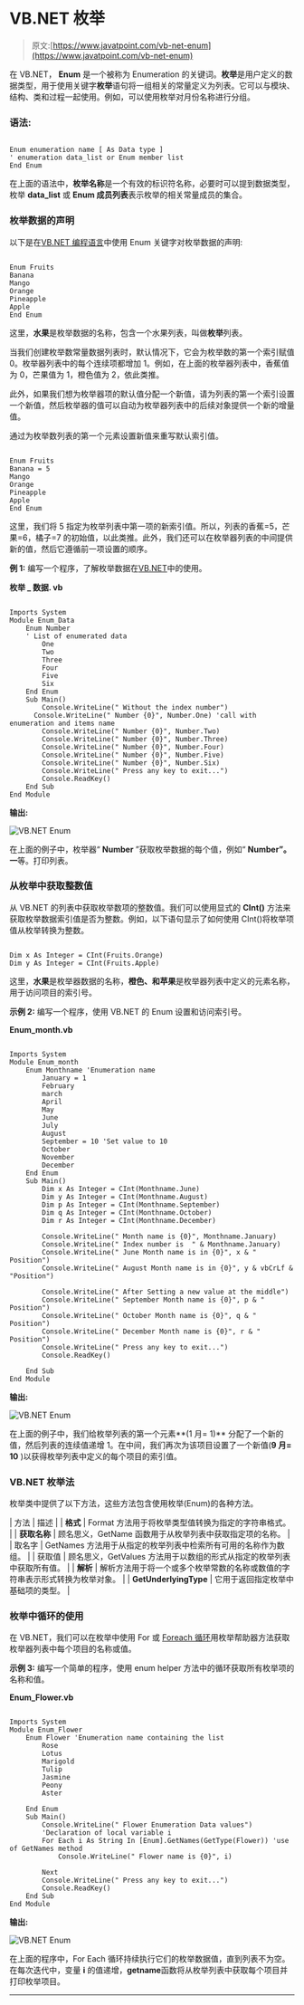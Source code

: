 # VB.NET 枚举

> 原文:[https://www.javatpoint.com/vb-net-enum](https://www.javatpoint.com/vb-net-enum)

在 VB.NET， **Enum** 是一个被称为 Enumeration 的关键词。**枚举**是用户定义的数据类型，用于使用关键字**枚举**语句将一组相关的常量定义为列表。它可以与模块、结构、类和过程一起使用。例如，可以使用枚举对月份名称进行分组。

### 语法:

```

Enum enumeration name [ As Data type ]
' enumeration data_list or Enum member list
End Enum 

```

在上面的语法中，**枚举名称**是一个有效的标识符名称，必要时可以提到数据类型，枚举 **data_list** 或 **Enum 成员列表**表示枚举的相关常量成员的集合。

### 枚举数据的声明

以下是在[VB.NET 编程语言](https://www.javatpoint.com/vb-net)中使用 Enum 关键字对枚举数据的声明:

```

Enum Fruits
Banana
Mango
Orange
Pineapple
Apple
End Enum

```

这里，**水果**是枚举数据的名称，包含一个水果列表，叫做**枚举**列表。

当我们创建枚举数常量数据列表时，默认情况下，它会为枚举数的第一个索引赋值 0。枚举器列表中的每个连续项都增加 1。例如，在上面的枚举器列表中，香蕉值为 0，芒果值为 1，橙色值为 2，依此类推。

此外，如果我们想为枚举器项的默认值分配一个新值，请为列表的第一个索引设置一个新值，然后枚举器的值可以自动为枚举器列表中的后续对象提供一个新的增量值。

通过为枚举数列表的第一个元素设置新值来重写默认索引值。

```

Enum Fruits
Banana = 5
Mango
Orange
Pineapple
Apple
End Enum

```

这里，我们将 5 指定为枚举列表中第一项的新索引值。所以，列表的香蕉=5，芒果=6，橘子=7 的初始值，以此类推。此外，我们还可以在枚举器列表的中间提供新的值，然后它遵循前一项设置的顺序。

**例 1:** 编写一个程序，了解枚举数据在[VB.NET](https://www.javatpoint.com/vb-net)中的使用。

**枚举 _ 数据. vb**

```

Imports System
Module Enum_Data
    Enum Number 
    ' List of enumerated data
        One
        Two
        Three
        Four
        Five
        Six
    End Enum
    Sub Main()
        Console.WriteLine(" Without the index number")
      Console.WriteLine(" Number {0}", Number.One) 'call with enumeration and items name 
        Console.WriteLine(" Number {0}", Number.Two)
        Console.WriteLine(" Number {0}", Number.Three)
        Console.WriteLine(" Number {0}", Number.Four)
        Console.WriteLine(" Number {0}", Number.Five)
        Console.WriteLine(" Number {0}", Number.Six)
        Console.WriteLine(" Press any key to exit...")
        Console.ReadKey()
    End Sub
End Module

```

**输出:**

![VB.NET Enum](img/8ee6148eb0ccd11a6d794cfc34627541.png)

在上面的例子中，枚举器“ **Number** ”获取枚举数据的每个值，例如“ **Number”。一**等。打印列表。

### 从枚举中获取整数值

从 VB.NET 的列表中获取枚举数项的整数值。我们可以使用显式的 **CInt()** 方法来获取枚举数据索引值是否为整数。例如，以下语句显示了如何使用 CInt()将枚举项值从枚举转换为整数。

```

Dim x As Integer = CInt(Fruits.Orange)
Dim y As Integer = CInt(Fruits.Apple)

```

这里，**水果**是枚举器数据的名称，**橙色、**和**苹果**是枚举器列表中定义的元素名称，用于访问项目的索引号。

**示例 2:** 编写一个程序，使用 VB.NET 的 Enum 设置和访问索引号。

**Enum_month.vb**

```

Imports System
Module Enum_month
    Enum Monthname 'Enumeration name
        January = 1
        February
        march
        April
        May
        June
        July
        August
        September = 10 'Set value to 10
        October
        November
        December
    End Enum
    Sub Main()
        Dim x As Integer = CInt(Monthname.June)
        Dim y As Integer = CInt(Monthname.August)
        Dim p As Integer = CInt(Monthname.September)
        Dim q As Integer = CInt(Monthname.October)
        Dim r As Integer = CInt(Monthname.December)

        Console.WriteLine(" Month name is {0}", Monthname.January)
        Console.WriteLine(" Index number is  " & Monthname.January)
        Console.WriteLine(" June Month name is in {0}", x & " Position")
        Console.WriteLine(" August Month name is in {0}", y & vbCrLf & "Position")

        Console.WriteLine(" After Setting a new value at the middle")
        Console.WriteLine(" September Month name is {0}", p & " Position")
        Console.WriteLine(" October Month name is {0}", q & " Position")
        Console.WriteLine(" December Month name is {0}", r & " Position")
        Console.WriteLine(" Press any key to exit...")
        Console.ReadKey()

    End Sub
End Module

```

**输出:**

![VB.NET Enum](img/777cc72fae83ec13db3be9218673cf1a.png)

在上面的例子中，我们给枚举列表的第一个元素**(1 月= 1)** 分配了一个新的值，然后列表的连续值递增 1。在中间，我们再次为该项目设置了一个新值(**9 月= 10** )以获得枚举列表中定义的每个项目的索引值。

### VB.NET 枚举法

枚举类中提供了以下方法，这些方法包含使用枚举(Enum)的各种方法。

| 方法 | 描述 |
| **格式** | Format 方法用于将枚举类型值转换为指定的字符串格式。 |
| **获取名称** | 顾名思义，GetName 函数用于从枚举列表中获取指定项的名称。 |
| 取名字 | GetNames 方法用于从指定的枚举列表中检索所有可用的名称作为数组。 |
| 获取值 | 顾名思义，GetValues 方法用于以数组的形式从指定的枚举列表中获取所有值。 |
| **解析** | 解析方法用于将一个或多个枚举常数的名称或数值的字符串表示形式转换为枚举对象。 |
| **GetUnderlyingType** | 它用于返回指定枚举中基础项的类型。 |

### 枚举中循环的使用

在 VB.NET，我们可以在枚举中使用 For 或 [Foreach 循环](https://www.javatpoint.com/vb-net-for-each-loop)用枚举帮助器方法获取枚举器列表中每个项目的名称或值。

**示例 3:** 编写一个简单的程序，使用 enum helper 方法中的循环获取所有枚举项的名称和值。

**Enum_Flower.vb**

```

Imports System
Module Enum_Flower
    Enum Flower 'Enumeration name containing the list
        Rose
        Lotus
        Marigold
        Tulip
        Jasmine
        Peony
        Aster

    End Enum
    Sub Main()
        Console.WriteLine(" Flower Enumeration Data values")
        'Declaration of local variable i 
        For Each i As String In [Enum].GetNames(GetType(Flower)) 'use of GetNames method
            Console.WriteLine(" Flower name is {0}", i)

        Next
        Console.WriteLine(" Press any key to exit...")
        Console.ReadKey()
    End Sub
End Module

```

**输出:**

![VB.NET Enum](img/7bf54cca043b87fabe591891dca109c5.png)

在上面的程序中，For Each 循环持续执行它们的枚举数据值，直到列表不为空。在每次迭代中，变量 **i** 的值递增，**getname**函数将从枚举列表中获取每个项目并打印枚举项目。

* * *